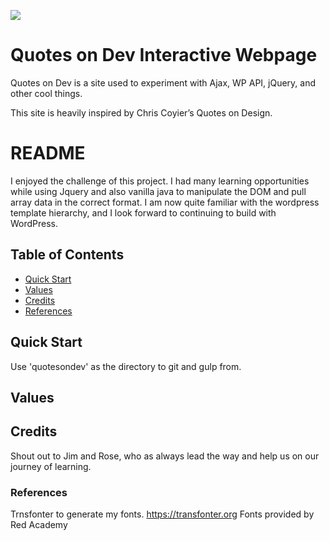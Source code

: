 

![](https://pbs.twimg.com/profile_images/721216106984292353/gwWrwwY-.jpg)

# Quotes on Dev Interactive Webpage

Quotes on Dev is a site used to experiment with Ajax, WP API, jQuery, and other cool things. 

This site is heavily inspired by Chris Coyier’s Quotes on Design.

# README

I enjoyed the challenge of this project. I had many learning opportunities while using Jquery and also vanilla java to manipulate the DOM and pull array data in the correct format. I am now quite familiar with the wordpress template hierarchy, and I look forward to continuing to build with WordPress.  


## Table of Contents

* [Quick Start](#quick-start)
* [Values](#values)
* [Credits](#credits)
* [References](#References)

## Quick Start

Use 'quotesondev' as the directory to git and gulp from. 

## Values

## Credits

Shout out to Jim and Rose, who as always lead the way and help us on our journey of learning. 

### References 

Trnsfonter to generate my fonts. https://transfonter.org Fonts provided by Red Academy




